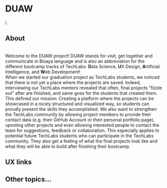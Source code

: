 # DUAW
\
## About
\
Welcome to the DUAW project! DUAW stands for visit, get together and communicate in Bisaya language and is also an abbreviation for the different bootcamp tracks of TechLabs: **D**ata Science, **U**X Design, **A**rtificial Intelligence, and **W**eb Development! \
When we started our graduation project as TechLabs students, we noticed that there is not yet a place where the projects are saved. Indeed, interviewing our TechLabs mentors revealed that often, final projects "fizzle out" after are finished, and same goes for the students that created them. This defined our mission: Creating a platform where the projects can be showcased in a nicely structured and visualized way, so students can proudly present the skills they accomplished. We also want to strengthen the TechLabs community by allowing project members to provide their contact data (e.g. their GitHub Account or their personal portfolio page), upvoting other projects and even allowing interested people to contact the team for suggestions, feedback or collaboration. This especially applies to potential future TechLabs students who can participate in the TechLabs community. They also get a feeling of what the final projects look like and what they will be able to build after finishing their bootcamp. 

## UX links

## Other topics...
